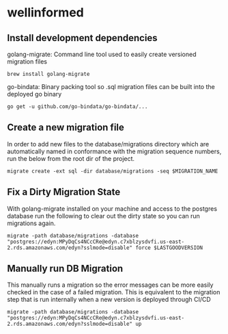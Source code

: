 # wellinformed

## Install development dependencies

golang-migrate: Command line tool used to easily create versioned migration files

```
brew install golang-migrate
```

go-bindata: Binary packing tool so .sql migration files can be built into the deployed go binary
```
go get -u github.com/go-bindata/go-bindata/...
```

## Create a new migration file
In order to add new files to the database/migrations directory which are automatically named in conformance with the migration sequence numbers, run the below from the root dir of the project.
```
migrate create -ext sql -dir database/migrations -seq $MIGRATION_NAME
```

## Fix a Dirty Migration State
With golang-migrate installed on your machine and access to the postgres database run the following to clear out the dirty state so you can run migrations again.
```
migrate -path database/migrations -database "postgres://edyn:MPyDqCs4NCcCRe@edyn.c7xblzysdvfi.us-east-2.rds.amazonaws.com/edyn?sslmode=disable" force $LASTGOODVERSION
```

## Manually run DB Migration
This manually runs a migration so the error messages can be more easily checked in the case of a failed migration. This is equivalent to the migration step that is run internally when a new version is deployed through CI/CD

```
migrate -path database/migrations -database "postgres://edyn:MPyDqCs4NCcCRe@edyn.c7xblzysdvfi.us-east-2.rds.amazonaws.com/edyn?sslmode=disable" up
```